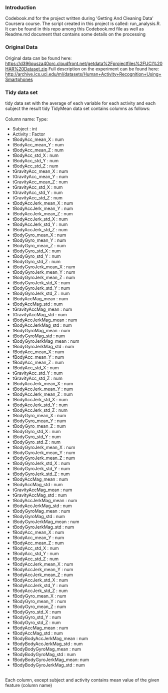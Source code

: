 ### Introduction
Codebook.md for the project written during 'Getting And Cleaning Data' Coursera course.
The script created in this project is called: run_analysis.R. It can be found in this repo among this Codebook.md
file as well as Readme.md document that contains some details on the processing

### Original Data
Original data can be found here: https://d396qusza40orc.cloudfront.net/getdata%2Fprojectfiles%2FUCI%20HAR%20Dataset.zip 
Full description on the experiment can be found here: http://archive.ics.uci.edu/ml/datasets/Human+Activity+Recognition+Using+Smartphones 

### Tidy data set
tidy data set with the average of each variable for each activity and each subject
the result tidy TidyMean data set contains columns as follows: <br><br>
Column name:               Type:
- Subject                  : int
- Activity                 : Factor
- tBodyAcc_mean_X          : num
- tBodyAcc_mean_Y          : num
- tBodyAcc_mean_Z          : num
- tBodyAcc_std_X           : num
- tBodyAcc_std_Y           : num
- tBodyAcc_std_Z           : num
- tGravityAcc_mean_X       : num
- tGravityAcc_mean_Y       : num
- tGravityAcc_mean_Z       : num
- tGravityAcc_std_X        : num
- tGravityAcc_std_Y        : num
- tGravityAcc_std_Z        : num
- tBodyAccJerk_mean_X      : num
- tBodyAccJerk_mean_Y      : num
- tBodyAccJerk_mean_Z      : num
- tBodyAccJerk_std_X       : num
- tBodyAccJerk_std_Y       : num
- tBodyAccJerk_std_Z       : num
- tBodyGyro_mean_X         : num
- tBodyGyro_mean_Y         : num
- tBodyGyro_mean_Z         : num
- tBodyGyro_std_X          : num
- tBodyGyro_std_Y          : num
- tBodyGyro_std_Z          : num
- tBodyGyroJerk_mean_X     : num
- tBodyGyroJerk_mean_Y     : num
- tBodyGyroJerk_mean_Z     : num
- tBodyGyroJerk_std_X      : num
- tBodyGyroJerk_std_Y      : num
- tBodyGyroJerk_std_Z      : num
- tBodyAccMag_mean         : num
- tBodyAccMag_std          : num
- tGravityAccMag_mean      : num
- tGravityAccMag_std       : num
- tBodyAccJerkMag_mean     : num
- tBodyAccJerkMag_std      : num
- tBodyGyroMag_mean        : num
- tBodyGyroMag_std         : num
- tBodyGyroJerkMag_mean    : num
- tBodyGyroJerkMag_std     : num
- fBodyAcc_mean_X          : num
- fBodyAcc_mean_Y          : num
- fBodyAcc_mean_Z          : num
- fBodyAcc_std_X           : num
- tGravityAcc_std_Y        : num
- tGravityAcc_std_Z        : num
- tBodyAccJerk_mean_X      : num
- tBodyAccJerk_mean_Y      : num
- tBodyAccJerk_mean_Z      : num
- tBodyAccJerk_std_X       : num
- tBodyAccJerk_std_Y       : num
- tBodyAccJerk_std_Z       : num
- tBodyGyro_mean_X         : num
- tBodyGyro_mean_Y         : num
- tBodyGyro_mean_Z         : num
- tBodyGyro_std_X          : num
- tBodyGyro_std_Y          : num
- tBodyGyro_std_Z          : num
- tBodyGyroJerk_mean_X     : num
- tBodyGyroJerk_mean_Y     : num
- tBodyGyroJerk_mean_Z     : num
- tBodyGyroJerk_std_X      : num
- tBodyGyroJerk_std_Y      : num
- tBodyGyroJerk_std_Z      : num
- tBodyAccMag_mean         : num
- tBodyAccMag_std          : num
- tGravityAccMag_mean      : num
- tGravityAccMag_std       : num
- tBodyAccJerkMag_mean     : num
- tBodyAccJerkMag_std      : num
- tBodyGyroMag_mean        : num
- tBodyGyroMag_std         : num
- tBodyGyroJerkMag_mean    : num
- tBodyGyroJerkMag_std     : num
- fBodyAcc_mean_X          : num
- fBodyAcc_mean_Y          : num
- fBodyAcc_mean_Z          : num
- fBodyAcc_std_X           : num
- fBodyAcc_std_Y           : num
- fBodyAcc_std_Z           : num
- fBodyAccJerk_mean_X      : num
- fBodyAccJerk_mean_Y      : num
- fBodyAccJerk_mean_Z      : num
- fBodyAccJerk_std_X       : num
- fBodyAccJerk_std_Y       : num
- fBodyAccJerk_std_Z       : num
- fBodyGyro_mean_X         : num
- fBodyGyro_mean_Y         : num
- fBodyGyro_mean_Z         : num
- fBodyGyro_std_X          : num
- fBodyGyro_std_Y          : num
- fBodyGyro_std_Z          : num
- fBodyAccMag_mean         : num
- fBodyAccMag_std          : num
- fBodyBodyAccJerkMag_mean : num
- fBodyBodyAccJerkMag_std  : num
- fBodyBodyGyroMag_mean    : num
- fBodyBodyGyroMag_std     : num
- fBodyBodyGyroJerkMag_mean: num
- fBodyBodyGyroJerkMag_std : num
<br>
Each column, except subject and activity contains mean value of the given feature (column name)
<br>